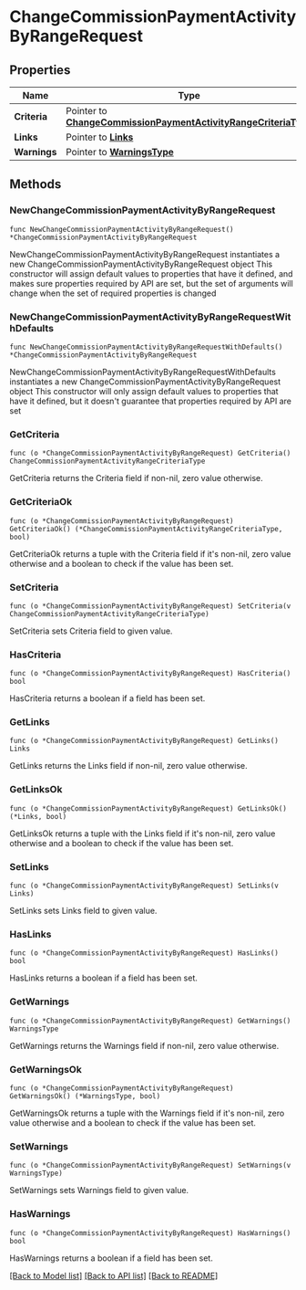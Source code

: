 # ChangeCommissionPaymentActivityByRangeRequest

## Properties

Name | Type | Description | Notes
------------ | ------------- | ------------- | -------------
**Criteria** | Pointer to [**ChangeCommissionPaymentActivityRangeCriteriaType**](ChangeCommissionPaymentActivityRangeCriteriaType.md) |  | [optional] 
**Links** | Pointer to [**Links**](Links.md) |  | [optional] 
**Warnings** | Pointer to [**WarningsType**](WarningsType.md) |  | [optional] 

## Methods

### NewChangeCommissionPaymentActivityByRangeRequest

`func NewChangeCommissionPaymentActivityByRangeRequest() *ChangeCommissionPaymentActivityByRangeRequest`

NewChangeCommissionPaymentActivityByRangeRequest instantiates a new ChangeCommissionPaymentActivityByRangeRequest object
This constructor will assign default values to properties that have it defined,
and makes sure properties required by API are set, but the set of arguments
will change when the set of required properties is changed

### NewChangeCommissionPaymentActivityByRangeRequestWithDefaults

`func NewChangeCommissionPaymentActivityByRangeRequestWithDefaults() *ChangeCommissionPaymentActivityByRangeRequest`

NewChangeCommissionPaymentActivityByRangeRequestWithDefaults instantiates a new ChangeCommissionPaymentActivityByRangeRequest object
This constructor will only assign default values to properties that have it defined,
but it doesn't guarantee that properties required by API are set

### GetCriteria

`func (o *ChangeCommissionPaymentActivityByRangeRequest) GetCriteria() ChangeCommissionPaymentActivityRangeCriteriaType`

GetCriteria returns the Criteria field if non-nil, zero value otherwise.

### GetCriteriaOk

`func (o *ChangeCommissionPaymentActivityByRangeRequest) GetCriteriaOk() (*ChangeCommissionPaymentActivityRangeCriteriaType, bool)`

GetCriteriaOk returns a tuple with the Criteria field if it's non-nil, zero value otherwise
and a boolean to check if the value has been set.

### SetCriteria

`func (o *ChangeCommissionPaymentActivityByRangeRequest) SetCriteria(v ChangeCommissionPaymentActivityRangeCriteriaType)`

SetCriteria sets Criteria field to given value.

### HasCriteria

`func (o *ChangeCommissionPaymentActivityByRangeRequest) HasCriteria() bool`

HasCriteria returns a boolean if a field has been set.

### GetLinks

`func (o *ChangeCommissionPaymentActivityByRangeRequest) GetLinks() Links`

GetLinks returns the Links field if non-nil, zero value otherwise.

### GetLinksOk

`func (o *ChangeCommissionPaymentActivityByRangeRequest) GetLinksOk() (*Links, bool)`

GetLinksOk returns a tuple with the Links field if it's non-nil, zero value otherwise
and a boolean to check if the value has been set.

### SetLinks

`func (o *ChangeCommissionPaymentActivityByRangeRequest) SetLinks(v Links)`

SetLinks sets Links field to given value.

### HasLinks

`func (o *ChangeCommissionPaymentActivityByRangeRequest) HasLinks() bool`

HasLinks returns a boolean if a field has been set.

### GetWarnings

`func (o *ChangeCommissionPaymentActivityByRangeRequest) GetWarnings() WarningsType`

GetWarnings returns the Warnings field if non-nil, zero value otherwise.

### GetWarningsOk

`func (o *ChangeCommissionPaymentActivityByRangeRequest) GetWarningsOk() (*WarningsType, bool)`

GetWarningsOk returns a tuple with the Warnings field if it's non-nil, zero value otherwise
and a boolean to check if the value has been set.

### SetWarnings

`func (o *ChangeCommissionPaymentActivityByRangeRequest) SetWarnings(v WarningsType)`

SetWarnings sets Warnings field to given value.

### HasWarnings

`func (o *ChangeCommissionPaymentActivityByRangeRequest) HasWarnings() bool`

HasWarnings returns a boolean if a field has been set.


[[Back to Model list]](../README.md#documentation-for-models) [[Back to API list]](../README.md#documentation-for-api-endpoints) [[Back to README]](../README.md)


